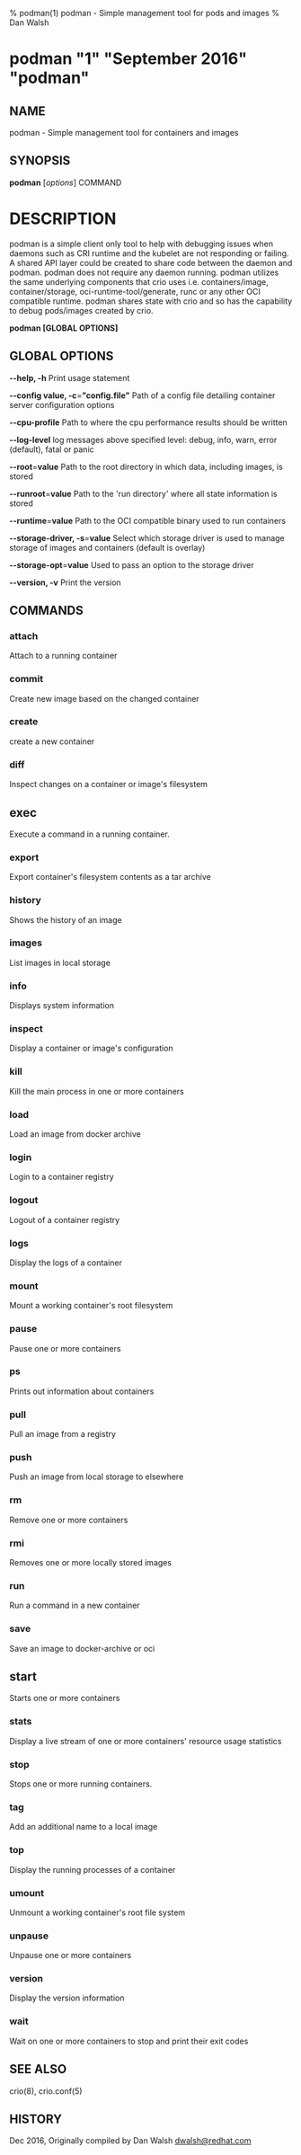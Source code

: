 % podman(1) podman - Simple management tool for pods and images
% Dan Walsh
# podman "1" "September 2016" "podman"
## NAME
podman - Simple management tool for containers and images

## SYNOPSIS
**podman** [*options*] COMMAND

# DESCRIPTION
podman is a simple client only tool to help with debugging issues when daemons
such as CRI runtime and the kubelet are not responding or failing. A shared API
layer could be created to share code between the daemon and podman. podman does not
require any daemon running. podman utilizes the same underlying components that
crio uses i.e. containers/image, container/storage, oci-runtime-tool/generate,
runc or any other OCI compatible runtime. podman shares state with crio and so
has the capability to debug pods/images created by crio.

**podman [GLOBAL OPTIONS]**

## GLOBAL OPTIONS

**--help, -h**
  Print usage statement

**--config value, -c**=**"config.file"**
   Path of a config file detailing container server configuration options

**--cpu-profile**
   Path to where the cpu performance results should be written

**--log-level**
   log messages above specified level: debug, info, warn, error (default), fatal or panic

**--root**=**value**
   Path to the root directory in which data, including images, is stored

**--runroot**=**value**
   Path to the 'run directory' where all state information is stored

**--runtime**=**value**
    Path to the OCI compatible binary used to run containers

**--storage-driver, -s**=**value**
   Select which storage driver is used to manage storage of images and containers (default is overlay)

**--storage-opt**=**value**
   Used to pass an option to the storage driver

**--version, -v**
  Print the version

## COMMANDS

### attach
Attach to a running container

### commit
Create new image based on the changed container

### create
create a new container

### diff
Inspect changes on a container or image's filesystem

## exec
Execute a command in a running container.

### export
Export container's filesystem contents as a tar archive

### history
Shows the history of an image

### images
List images in local storage

### info
Displays system information

### inspect
Display a container or image's configuration

### kill
Kill the main process in one or more containers

### load
Load an image from docker archive

### login
Login to a container registry

### logout
Logout of a container registry

### logs
Display the logs of a container

### mount
Mount a working container's root filesystem

### pause
Pause one or more containers

### ps
Prints out information about containers

### pull
Pull an image from a registry

### push
Push an image from local storage to elsewhere

### rm
Remove one or more containers

### rmi
Removes one or more locally stored images

### run
Run a command in a new container

### save
Save an image to docker-archive or oci

## start
Starts one or more containers

### stats
Display a live stream of one or more containers' resource usage statistics

### stop
Stops one or more running containers.

### tag
Add an additional name to a local image

### top
Display the running processes of a container

### umount
Unmount a working container's root file system

### unpause
Unpause one or more containers

### version
Display the version information

### wait
Wait on one or more containers to stop and print their exit codes

## SEE ALSO
crio(8), crio.conf(5)

## HISTORY
Dec 2016, Originally compiled by Dan Walsh <dwalsh@redhat.com>
